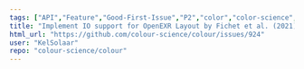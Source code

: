 ```yaml
---
tags: ["API","Feature","Good-First-Issue","P2","color","color-science","color-space","color-spaces","colorspace","colorspaces","colour","colour-science","colour-space","colour-spaces","colourspace","colourspaces","data","dataset","datasets","python","spectral-data","spectral-dataset","spectral-datasets"]
title: "Implement IO support for OpenEXR Layout by Fichet et al. (2021)."
html_url: "https://github.com/colour-science/colour/issues/924"
user: "KelSolaar"
repo: "colour-science/colour"
---
```


